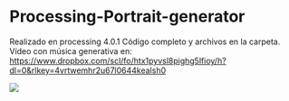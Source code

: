 # Processing-Portrait-generator
Realizado en processing 4.0.1
Código completo y archivos en la carpeta.
Vídeo con música generativa en: https://www.dropbox.com/scl/fo/htx1pyvsl8pighg5lfioy/h?dl=0&rlkey=4vrtwemhr2u67l0644kealsh0

![](https://github.com/filete/Processing-Portrait-generator/blob/main/Generative_portraits.gif)

